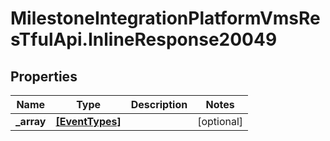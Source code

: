 # MilestoneIntegrationPlatformVmsResTfulApi.InlineResponse20049

## Properties
Name | Type | Description | Notes
------------ | ------------- | ------------- | -------------
**_array** | [**[EventTypes]**](EventTypes.md) |  | [optional] 
